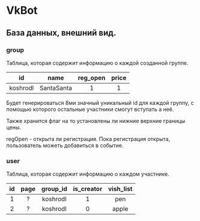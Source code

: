 # VkBot
## База данных, внешний вид.
### group
Таблица, которая содержит информацию о каждой созданной группе.

| __id__ | name | reg_open | price |
|:---------:|:---------:|:---------:|:---------:|
| koshrodl | SantaSanta | 1 | 1 |

Будет генерироваться 8ми значный уникальный id для каждой группу, с помощью которого остальные участники смогут вступать а неё.

Также хранится флаг на то установлены ли нижние верхние границы цены.

regOpen - открыта ли регистрация. Пока регистрация открыта, пользователь можеть добавиться в событие.

### user

Таблица, которая содержит информацию о каждом участнике.

| id | page | __group_id__ | is_creator | vish_list |
|:---------:|:---------:|:---------:|:---------:|:---------:|
| 1 | ? | koshrodl | 1 | pen |
| 2 | ? | koshrodl | 0 | apple |

